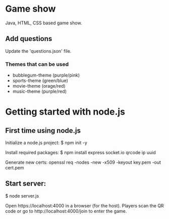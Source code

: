 # Game show
Java, HTML, CSS based game show. 

## Add questions
Update the 'questions.json' file.

### Themes that can be used
* bubblegum-theme (purple/pink)
* sports-theme (green/blue)
* movie-theme (orage/red)
* music-theme (purple/red)

# Getting started with node.js
## First time using node.js
Initialize a node.js project:
$ npm init -y

Install required packages:
$ npm install express socket.io qrcode ip uuid

Generate new certs:
openssl req -nodes -new -x509 -keyout key.pem -out cert.pem

## Start server:
$ node server.js

Open https://localhost:4000 in a browser (for the host).
Players scan the QR code or go to http://localhost:4000/join to enter the game.
